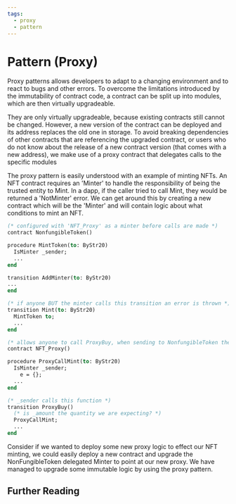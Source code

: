 ```yaml
---
tags:
  - proxy
  - pattern
---
```


# Pattern (Proxy)

Proxy patterns allows developers to adapt to a changing environment and to react to bugs and other errors. To overcome the limitations introduced by the immutability of contract code, a contract can be split up into modules, which are then virtually upgradeable.

They are only virtually upgradeable, because existing contracts still cannot be changed. However, a new version of the contract can be deployed and its address replaces the old one in storage. To avoid breaking dependencies of other contracts that are referencing the upgraded contract, or users who do not know about the release of a new contract version (that comes with a new address), we make use of a proxy contract that delegates calls to the specific modules

The proxy pattern is easily understood with an example of minting NFTs. An NFT contract requires an 'Minter' to handle the responsibility of being the trusted entity to Mint. In a dapp, if the caller tried to call Mint, they would be returned a 'NotMinter' error. We can get around this by creating a new contract which will be the 'Minter' and will contain logic about what conditions to mint an NFT.

```ocaml
(* configured with 'NFT_Proxy' as a minter before calls are made *)
contract NonfungibleToken()

procedure MintToken(to: ByStr20)
  IsMinter _sender;
  ...
end

transition AddMinter(to: ByStr20)
...
end

(* if anyone BUT the minter calls this transition an error is thrown *)
transition Mint(to: ByStr20)
  MintToken to;
  ...
end
```

```ocaml
(* allows anyone to call ProxyBuy, when sending to NonfungibleToken the _sender 'NFT_Proxy' will be a minter *)
contract NFT_Proxy()

procedure ProxyCallMint(to: ByStr20)
  IsMinter _sender;
    e = {};
  ...
end

(* _sender calls this function *)
transition ProxyBuy()
  (* is _amount the quantity we are expecting? *)
  ProxyCallMint;
  ...
end
```

Consider if we wanted to deploy some new proxy logic to effect our NFT minting, we could easily deploy a new contract and upgrade the NonFungibleToken delegated Minter to point at our new proxy. We have managed to upgrade some immutable logic by using the proxy pattern.

## Further Reading
